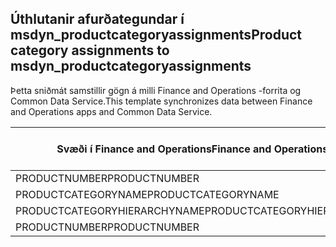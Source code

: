 ## <a name="product-category-assignments-to-msdyn_productcategoryassignments"></a><span data-ttu-id="169a3-101">Úthlutanir afurðategundar í msdyn_productcategoryassignments</span><span class="sxs-lookup"><span data-stu-id="169a3-101">Product category assignments to msdyn_productcategoryassignments</span></span>

<span data-ttu-id="169a3-102">Þetta sniðmát samstillir gögn á milli Finance and Operations -forrita og Common Data Service.</span><span class="sxs-lookup"><span data-stu-id="169a3-102">This template synchronizes data between Finance and Operations apps and Common Data Service.</span></span>

<span data-ttu-id="169a3-103">Svæði í Finance and Operations</span><span class="sxs-lookup"><span data-stu-id="169a3-103">Finance and Operations field</span></span> | <span data-ttu-id="169a3-104">Gerð vörpunar</span><span class="sxs-lookup"><span data-stu-id="169a3-104">Map type</span></span> | <span data-ttu-id="169a3-105">Annar Dynamics 365 reitur</span><span class="sxs-lookup"><span data-stu-id="169a3-105">Other Dynamics 365 field</span></span> | <span data-ttu-id="169a3-106">Sjálfgildi</span><span class="sxs-lookup"><span data-stu-id="169a3-106">Default value</span></span>
---|---|---|---
<span data-ttu-id="169a3-107">PRODUCTNUMBER</span><span class="sxs-lookup"><span data-stu-id="169a3-107">PRODUCTNUMBER</span></span> | = | <span data-ttu-id="169a3-108">msdyn_globalproduct.msdyn_productnumber</span><span class="sxs-lookup"><span data-stu-id="169a3-108">msdyn_globalproduct.msdyn_productnumber</span></span> | 
<span data-ttu-id="169a3-109">PRODUCTCATEGORYNAME</span><span class="sxs-lookup"><span data-stu-id="169a3-109">PRODUCTCATEGORYNAME</span></span> | = | <span data-ttu-id="169a3-110">msdyn_productcategory.msdyn_name</span><span class="sxs-lookup"><span data-stu-id="169a3-110">msdyn_productcategory.msdyn_name</span></span> | 
<span data-ttu-id="169a3-111">PRODUCTCATEGORYHIERARCHYNAME</span><span class="sxs-lookup"><span data-stu-id="169a3-111">PRODUCTCATEGORYHIERARCHYNAME</span></span> | = | <span data-ttu-id="169a3-112">msdyn_productcategory.msdyn_hierarchy.msdyn_name</span><span class="sxs-lookup"><span data-stu-id="169a3-112">msdyn_productcategory.msdyn_hierarchy.msdyn_name</span></span> | 
<span data-ttu-id="169a3-113">PRODUCTNUMBER</span><span class="sxs-lookup"><span data-stu-id="169a3-113">PRODUCTNUMBER</span></span> | >> | <span data-ttu-id="169a3-114">msdyn_name</span><span class="sxs-lookup"><span data-stu-id="169a3-114">msdyn_name</span></span> | 
